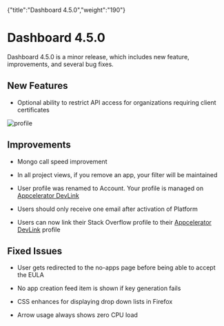 {"title":"Dashboard 4.5.0","weight":"190"} 

# Dashboard 4.5.0

Dashboard 4.5.0 is a minor release, which includes new feature, improvements, and several bug fixes.

## New Features

*   Optional ability to restrict API access for organizations requiring client certificates
    

![profile](/Images/appc/download/attachments/46241748/profile.png)

## Improvements

*   Mongo call speed improvement
    
*   In all project views, if you remove an app, your filter will be maintained
    
*   User profile was renamed to Account. Your profile is managed on [Appcelerator DevLink](https://devlink.appcelerator.com/)
    
*   Users should only receive one email after activation of Platform
    
*   Users can now link their Stack Overflow profile to their [Appcelerator DevLink](https://devlink.appcelerator.com/) profile
    

## Fixed Issues

*   User gets redirected to the no-apps page before being able to accept the EULA
    
*   No app creation feed item is shown if key generation fails
    
*   CSS enhances for displaying drop down lists in Firefox
    
*   Arrow usage always shows zero CPU load